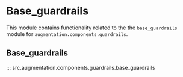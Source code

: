 # Base_guardrails

This module contains functionality related to the the `base_guardrails` module for `augmentation.components.guardrails`.

## Base_guardrails

::: src.augmentation.components.guardrails.base_guardrails

